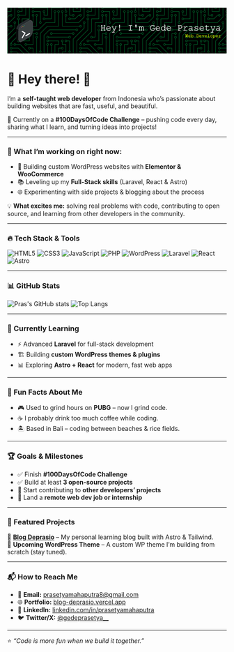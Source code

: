 ![Banner](./github-header-image.png)

# 🌟 Hey there! 👋  

I’m a **self-taught web developer** from Indonesia who’s passionate about building websites that are fast, useful, and beautiful.  

🚀 Currently on a **#100DaysOfCode Challenge** – pushing code every day, sharing what I learn, and turning ideas into projects!  

---

### 🌱 What I’m working on right now:
- 🔧 Building custom WordPress websites with **Elementor & WooCommerce**
- 📚 Leveling up my **Full-Stack skills** (Laravel, React & Astro)
- 🌐 Experimenting with side projects & blogging about the process  

💡 **What excites me:** solving real problems with code, contributing to open source, and learning from other developers in the community.  

---

### 🔥 Tech Stack & Tools
![HTML5](https://img.shields.io/badge/-HTML5-E34F26?style=flat&logo=html5&logoColor=white)
![CSS3](https://img.shields.io/badge/-CSS3-1572B6?style=flat&logo=css3)
![JavaScript](https://img.shields.io/badge/-JavaScript-F7DF1E?style=flat&logo=javascript&logoColor=black)
![PHP](https://img.shields.io/badge/-PHP-777BB4?style=flat&logo=php&logoColor=white)
![WordPress](https://img.shields.io/badge/-WordPress-21759B?style=flat&logo=wordpress)
![Laravel](https://img.shields.io/badge/-Laravel-FF2D20?style=flat&logo=laravel&logoColor=white)
![React](https://img.shields.io/badge/-React-61DAFB?style=flat&logo=react&logoColor=black)
![Astro](https://img.shields.io/badge/-Astro-FF5D01?style=flat&logo=astro&logoColor=white)

---

### 📊 GitHub Stats
![Pras's GitHub stats](https://github-readme-stats.vercel.app/api?username=gedeprasetya&show_icons=true&theme=tokyonight)
![Top Langs](https://github-readme-stats.vercel.app/api/top-langs/?username=gedeprasetya&layout=compact&theme=tokyonight)

---

### 📖 Currently Learning
- ⚡ Advanced **Laravel** for full-stack development
- 🏗 Building **custom WordPress themes & plugins**
- 📊 Exploring **Astro + React** for modern, fast web apps

---

### 🌟 Fun Facts About Me
- 🎮 Used to grind hours on **PUBG** – now I grind code.  
- ☕ I probably drink too much coffee while coding.  
- 🏝 Based in Bali – coding between beaches & rice fields.

---

### 🏆 Goals & Milestones
- ✅ Finish **#100DaysOfCode Challenge**
- ✅ Build at least **3 open-source projects**
- 🚀 Start contributing to **other developers’ projects**
- 🎯 Land a **remote web dev job or internship**

---

### 📌 Featured Projects
📂 [**Blog Deprasio**](https://blog-deprasio.vercel.app) – My personal learning blog built with Astro & Tailwind.  
📂 **Upcoming WordPress Theme** – A custom WP theme I’m building from scratch (stay tuned).

---

### 📬 How to Reach Me
- 📧 **Email:** prasetyamahaputra8@gmail.com  
- 🌐 **Portfolio:** [blog-deprasio.vercel.app](https://blog-deprasio.vercel.app)  
- 🔗 **LinkedIn:** [linkedin.com/in/prasetyamahaputra](https://www.linkedin.com/in/prasetyamahaputra/) 
- 🐦 **Twitter/X:** [@gedeprasetya__](https://x.com/gedeprasetya__)

---

⭐️ _“Code is more fun when we build it together.”_
